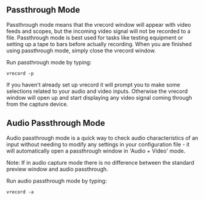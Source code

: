 ## Passthrough Mode

Passthrough mode means that the vrecord window will appear with video feeds and scopes, but the incoming video signal will not be recorded to a file. Passthrough mode is best used for tasks like testing equipment or setting up a tape to bars before actually recording. When you are finished using passthrough mode, simply close the vrecord window.

Run passthrough mode by typing:
```
vrecord -p
```
If you haven't already set up vrecord it will prompt you to make some selections related to your audio and video inputs. Otherwise the vrecord window will open up and start displaying any video signal coming through from the capture device. 

## Audio Passthrough Mode

Audio passthrough mode is a quick way to check audio characteristics of an input without needing to modify any settings in your configuration file - it will automatically open a passthrough window in 'Audio + Video' mode.

Note: If in audio capture mode there is no difference between the standard preview window and audio passthrough.

Run audio passthrough mode by typing:
```
vrecord -a
```
